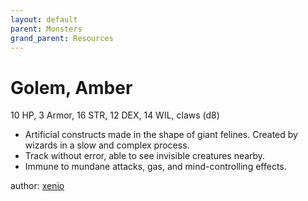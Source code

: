 ```yaml
---
layout: default
parent: Monsters
grand_parent: Resources
---
```


# Golem, Amber

10 HP, 3 Armor, 16 STR, 12 DEX, 14 WIL, claws (d8)  

- Artificial constructs made in the shape of giant felines. Created by wizards in a slow and complex process.  
- Track without error, able to see invisible creatures nearby.  
- Immune to mundane attacks, gas, and mind-controlling effects.  

author: [xenio](https://xenioinabottle.blogspot.com)
